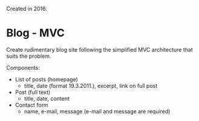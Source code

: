 Created in 2016.

# Blog - MVC

Create rudimentary blog site following the simplified MVC architecture that suits the problem.

Components:
- List of posts (homepage)
  - title, date (format 19.3.2011.), excerpt, link on full post
- Post (full text)
  - title, date, content
- Contact form
  - name, e-mail, message (e-mail and message are required)
